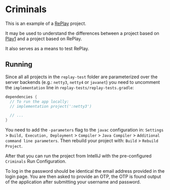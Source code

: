 # Criminals

This is an example of a [RePlay](https://github.com/replay-framework/replay) project.

It may be used to understand the differences between a project based on [Play1](https://github.com/playframework/play1) and a project based on RePlay.

It also serves as a means to test RePlay.


## Running

Since all all projects in the `replay-test` folder are parameterized over the server backends (e.g.: `netty3`, `netty4` or `javanet`) you need to
uncomment the `implementation` line in `replay-tests/replay-tests.gradle`:

```java
dependencies {
  // To run the app locally:
  // implementation project(':netty3')

  // ...
}
```

You need to add the `-parameters` flag to the `javac` configuration in:
`Settings` > `Build, Execution, Deployment` > `Compiler` > `Java Compiler` > `Additional command line parameters`.
Then rebuild your project with: `Build` > `Rebuild Project`.

After that you can run the project from IntelliJ with the pre-configured `Criminals` Run Configuration.

To log in the password should be identical the email address provided in the login page.
You are then asked to provide an OTP, the OTP is found output of the application
after submitting your username and password.

